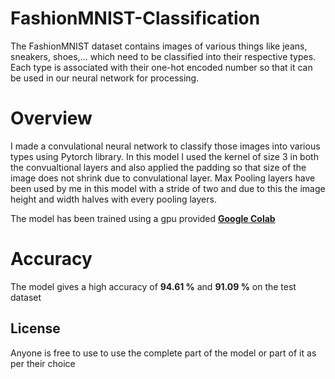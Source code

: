 # FashionMNIST-Classification
The FashionMNIST dataset contains images of various things like jeans, sneakers, shoes,... which need to be classified into their respective types. Each type is associated with their one-hot encoded number so that it can be used in our neural network for processing. 

# Overview
I made a convulational neural network to classify those images into various types using Pytorch library. In this model I used the kernel of size 3 in both the convualtional layers and also applied the padding so that size of the image does not shrink due to convulational layer. Max Pooling layers have been used by me in this model with a stride of two and due to this the image height and width halves with every pooling layers.

The model has been trained using a gpu provided [**Google Colab**](https://colab.research.google.com/notebooks/intro.ipynb#recent=true)

# Accuracy 
The model gives a high accuracy of **94.61 %** and **91.09 %** on the test dataset

## License
Anyone is free to use to use the complete part of the model or part of it as per their choice


